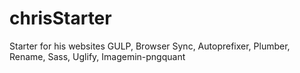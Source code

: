 # chrisStarter
Starter for his websites GULP, Browser Sync, Autoprefixer, Plumber, Rename, Sass, Uglify, Imagemin-pngquant
